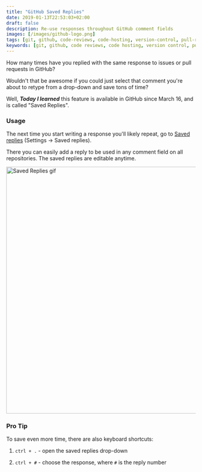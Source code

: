 ```yaml
---
title: "GitHub Saved Replies"
date: 2019-01-13T22:53:03+02:00
draft: false
description: Re-use responses throughout GitHub comment fields
images: [/images/github-logo.png]
tags: [git, github, code-reviews, code-hosting, version-control, pull-request]
keywords: [git, github, code reviews, code hosting, version control, pull request]
---
```

How many times have you replied with the same response to issues or pull requests in GitHub?

Wouldn't that be awesome if you could just select that comment you're about to retype from a
drop-down and save tons of time?

Well, **_Today I learned_** this feature is available in GitHub since March 16, and is called "Saved Replies".

### Usage

The next time you start writing a response you'll likely repeat, go to [Saved
replies](https://github.com/settings/replies) (Settings -> Saved replies).

There you can easily add a reply to be used in any comment field on all repositories. The saved replies are editable anytime. 

<img src="/images/saved-replies.gif" width="655" alt="Saved Replies gif" />

### Pro Tip

To save even more time, there are also keyboard shortcuts: 

1. `ctrl + .` - open the saved replies drop-down

2. `ctrl + #` - choose the response, where `#` is the reply number
